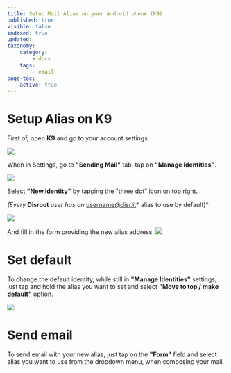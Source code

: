 ```yaml
---
title: Setup Mail Alias on your Android phone (K9)
published: true
visible: false
indexed: true
updated:
taxonomy:
    category:
        - docs
    tags:
        - email
page-toc:
    active: true
---
```


# Setup Alias on K9

First of, open **K9** and go to your account settings

![](en/identity_settings.png)

When in Settings, go to **"Sending Mail"** tab, tap on **"Manage Identities"**.

![](en/identity_settings2.png)

Select **"New identity"** by tapping the "three dot" icon on top right.

*(Every* **Disroot** *user has an* username@disr.it* alias to use by default)*

![](en/identity_settings3.png)

And fill in the form providing the new alias address.
![](en/identity_settings4.png)

# Set default
To change the default identity, while still in **"Manage Identities"** settings, just tap and hold the alias you want to set and select **"Move to top / make default"** option.

![](en/identity_settings5.png)

# Send email
To send email with your new alias, just tap on the **"Form"** field and select alias you want to use from the dropdown menu, when composing your mail.
